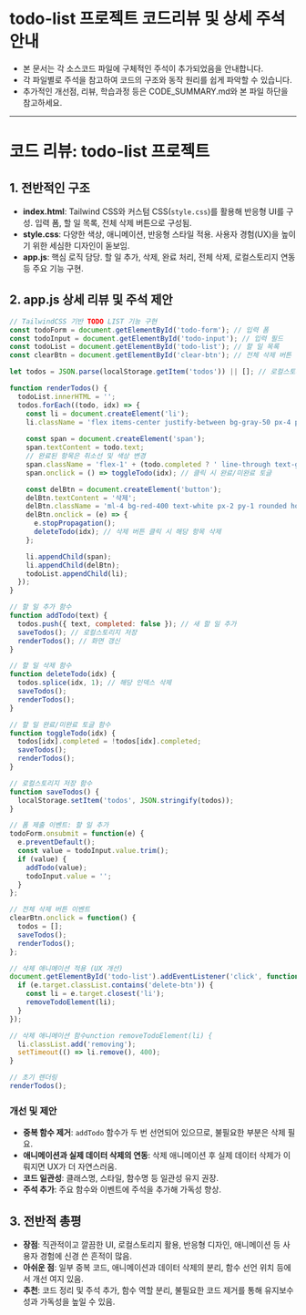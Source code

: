 # todo-list 프로젝트 코드리뷰 및 상세 주석 안내

- 본 문서는 각 소스코드 파일에 구체적인 주석이 추가되었음을 안내합니다.
- 각 파일별로 주석을 참고하여 코드의 구조와 동작 원리를 쉽게 파악할 수 있습니다.
- 추가적인 개선점, 리뷰, 학습과정 등은 CODE_SUMMARY.md와 본 파일 하단을 참고하세요.

---

# 코드 리뷰: todo-list 프로젝트

## 1. 전반적인 구조
- **index.html**: Tailwind CSS와 커스텀 CSS(`style.css`)를 활용해 반응형 UI를 구성. 입력 폼, 할 일 목록, 전체 삭제 버튼으로 구성됨.
- **style.css**: 다양한 색상, 애니메이션, 반응형 스타일 적용. 사용자 경험(UX)을 높이기 위한 세심한 디자인이 돋보임.
- **app.js**: 핵심 로직 담당. 할 일 추가, 삭제, 완료 처리, 전체 삭제, 로컬스토리지 연동 등 주요 기능 구현.

## 2. app.js 상세 리뷰 및 주석 제안

```js
// TailwindCSS 기반 TODO LIST 기능 구현
const todoForm = document.getElementById('todo-form'); // 입력 폼
const todoInput = document.getElementById('todo-input'); // 입력 필드
const todoList = document.getElementById('todo-list'); // 할 일 목록
const clearBtn = document.getElementById('clear-btn'); // 전체 삭제 버튼

let todos = JSON.parse(localStorage.getItem('todos')) || []; // 로컬스토리지에서 할 일 목록 불러오기

function renderTodos() {
  todoList.innerHTML = '';
  todos.forEach((todo, idx) => {
    const li = document.createElement('li');
    li.className = 'flex items-center justify-between bg-gray-50 px-4 py-2 rounded shadow-sm';
    
    const span = document.createElement('span');
    span.textContent = todo.text;
    // 완료된 항목은 취소선 및 색상 변경
    span.className = 'flex-1' + (todo.completed ? ' line-through text-gray-400' : '');
    span.onclick = () => toggleTodo(idx); // 클릭 시 완료/미완료 토글

    const delBtn = document.createElement('button');
    delBtn.textContent = '삭제';
    delBtn.className = 'ml-4 bg-red-400 text-white px-2 py-1 rounded hover:bg-red-600 delete-btn';
    delBtn.onclick = (e) => {
      e.stopPropagation();
      deleteTodo(idx); // 삭제 버튼 클릭 시 해당 항목 삭제
    };

    li.appendChild(span);
    li.appendChild(delBtn);
    todoList.appendChild(li);
  });
}

// 할 일 추가 함수
function addTodo(text) {
  todos.push({ text, completed: false }); // 새 할 일 추가
  saveTodos(); // 로컬스토리지 저장
  renderTodos(); // 화면 갱신
}

// 할 일 삭제 함수
function deleteTodo(idx) {
  todos.splice(idx, 1); // 해당 인덱스 삭제
  saveTodos();
  renderTodos();
}

// 할 일 완료/미완료 토글 함수
function toggleTodo(idx) {
  todos[idx].completed = !todos[idx].completed;
  saveTodos();
  renderTodos();
}

// 로컬스토리지 저장 함수
function saveTodos() {
  localStorage.setItem('todos', JSON.stringify(todos));
}

// 폼 제출 이벤트: 할 일 추가
todoForm.onsubmit = function(e) {
  e.preventDefault();
  const value = todoInput.value.trim();
  if (value) {
    addTodo(value);
    todoInput.value = '';
  }
};

// 전체 삭제 버튼 이벤트
clearBtn.onclick = function() {
  todos = [];
  saveTodos();
  renderTodos();
};

// 삭제 애니메이션 적용 (UX 개선)
document.getElementById('todo-list').addEventListener('click', function(e) {
  if (e.target.classList.contains('delete-btn')) {
    const li = e.target.closest('li');
    removeTodoElement(li);
  }
});

// 삭제 애니메이션 함수unction removeTodoElement(li) {
  li.classList.add('removing');
  setTimeout(() => li.remove(), 400);
}

// 초기 렌더링
renderTodos();
```

### 개선 및 제안
- **중복 함수 제거**: `addTodo` 함수가 두 번 선언되어 있으므로, 불필요한 부분은 삭제 필요.
- **애니메이션과 실제 데이터 삭제의 연동**: 삭제 애니메이션 후 실제 데이터 삭제가 이뤄지면 UX가 더 자연스러움.
- **코드 일관성**: 클래스명, 스타일, 함수명 등 일관성 유지 권장.
- **주석 추가**: 주요 함수와 이벤트에 주석을 추가해 가독성 향상.

## 3. 전반적 총평
- **장점**: 직관적이고 깔끔한 UI, 로컬스토리지 활용, 반응형 디자인, 애니메이션 등 사용자 경험에 신경 쓴 흔적이 많음.
- **아쉬운 점**: 일부 중복 코드, 애니메이션과 데이터 삭제의 분리, 함수 선언 위치 등에서 개선 여지 있음.
- **추천**: 코드 정리 및 주석 추가, 함수 역할 분리, 불필요한 코드 제거를 통해 유지보수성과 가독성을 높일 수 있음.
